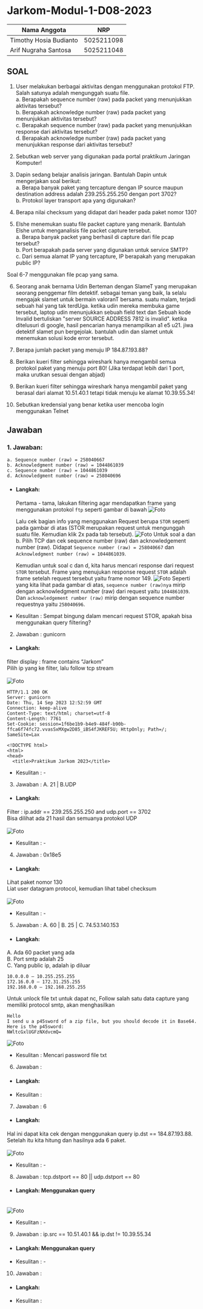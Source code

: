 # Jarkom-Modul-1-D08-2023

Nama Anggota | NRP
------------------- | --------------		
Timothy Hosia Budianto | 5025211098
Arif Nugraha Santosa | 5025211048

## SOAL
1. User melakukan berbagai aktivitas dengan menggunakan protokol FTP. Salah satunya adalah mengunggah suatu file. <br>
  a.  Berapakah sequence number (raw) pada packet yang menunjukkan aktivitas tersebut? <br>
  b.  Berapakah acknowledge number (raw) pada packet yang menunjukkan aktivitas tersebut? <br>
  c.  Berapakah sequence number (raw) pada packet yang menunjukkan response dari aktivitas tersebut? <br>
  d.  Berapakah acknowledge number (raw) pada packet yang menunjukkan response dari aktivitas tersebut?

2. Sebutkan web server yang digunakan pada portal praktikum Jaringan Komputer!

3. Dapin sedang belajar analisis jaringan. Bantulah Dapin untuk mengerjakan soal berikut: <br>
  a. Berapa banyak paket yang tercapture dengan IP source maupun destination address adalah 239.255.255.250 dengan port 3702? <br>
  b. Protokol layer transport apa yang digunakan? <br>

4. Berapa nilai checksum yang didapat dari header pada paket nomor 130?

5. Elshe menemukan suatu file packet capture yang menarik. Bantulah Elshe untuk
menganalisis file packet capture tersebut. <br>
  a. Berapa banyak packet yang berhasil di capture dari file pcap tersebut?<br>
  b. Port berapakah pada server yang digunakan untuk service SMTP?<br>
  c. Dari semua alamat IP yang tercapture, IP berapakah yang merupakan public IP?<br>
  
Soal 6-7 menggunakan file pcap yang sama.

6. Seorang anak bernama Udin Berteman dengan SlameT yang merupakan seorang
penggemar film detektif. sebagai teman yang baik, Ia selalu mengajak slamet untuk
bermain valoranT bersama. suatu malam, terjadi sebuah hal yang tak terdUga. ketika
udin mereka membuka game tersebut, laptop udin menunjukkan sebuah field text dan
Sebuah kode Invalid bertuliskan "server SOURCE ADDRESS 7812 is invalid". ketika
ditelusuri di google, hasil pencarian hanya menampilkan a1 e5 u21. jiwa detektif slamet
pun bergejolak. bantulah udin dan slamet untuk menemukan solusi kode error tersebut.

7. Berapa jumlah packet yang menuju IP 184.87.193.88?

8. Berikan kueri filter sehingga wireshark hanya mengambil semua protokol paket yang
menuju port 80! (Jika terdapat lebih dari 1 port, maka urutkan sesuai dengan abjad)

9. Berikan kueri filter sehingga wireshark hanya mengambil paket yang berasal dari alamat
10.51.40.1 tetapi tidak menuju ke alamat 10.39.55.34!

10. Sebutkan kredensial yang benar ketika user mencoba login menggunakan Telnet

## Jawaban

### 1. Jawaban:
    a. Sequence number (raw) = 258040667
    b. Acknowledgment number (raw) = 1044861039
    c. Sequence number (raw) = 1044861039
    d. Acknowledgment number (raw) = 258040696

- #### Langkah:
  Pertama - tama, lakukan filtering agar mendapatkan frame yang menggunakan protokol `ftp` seperti gambar di bawah
  ![Foto](./img/modul1_nomer1a.png)

  Lalu cek bagian info yang menggunakan Request berupa `STOR` seperti pada gambar di atas (STOR merupakan request untuk mengunggah suatu file. Kemudian klik 2x pada tab tersebut).
  ![Foto](./img/modul1_nomer1b.png)
  Untuk soal a dan b. Pilih TCP dan cek sequence number (raw) dan acknowledgement number (raw).
  Didapat `Sequence number (raw) = 258040667` dan `Acknowledgment number (raw) = 1044861039`.

  Kemudian untuk soal c dan d, kita harus mencari response dari request `STOR` tersebut. Frame yang menujukan response request `STOR` adalah frame setelah request tersebut yaitu frame nomor 149.
  ![Foto](./img/modul1_nomer1c.png)
  Seperti yang kita lihat pada gambar di atas, `sequence number (raw)nya` mirip dengan acknowledgment number (raw) dari request yaitu `1044861039`. Dan `acknowledgement rumber (raw)` mirip dengan sequence number requestnya yaitu `258040696`.

- Kesulitan : Sempat bingung dalam mencari request STOR, apakah bisa menggunakan query filtering?

2. Jawaban   : gunicorn
- #### Langkah:
filter display : frame contains “Jarkom” <br> 
Pilih ip yang ke filter, lalu follow tcp stream <br><br>
![Foto](./img/modul1_nomer2.png)
```
HTTP/1.1 200 OK
Server: gunicorn
Date: Thu, 14 Sep 2023 12:52:59 GMT
Connection: keep-alive
Content-Type: text/html; charset=utf-8
Content-Length: 7761
Set-Cookie: session=1f6be1b9-b4e9-484f-b90b-ffca6f74fc72.vvasSxMXgw2D85_iBS4fJKREF5U; HttpOnly; Path=/; SameSite=Lax

<!DOCTYPE html>
<html>
<head>
  <title>Praktikum Jarkom 2023</title>
```
- Kesulitan : -

3. Jawaban   : A. 21 | B.UDP <br> 
- #### Langkah:
Filter : ip.addr == 239.255.255.250 and udp.port == 3702 <br> 
Bisa dilihat ada 21 hasil dan semuanya protokol UDP <br><br>
![Foto](./img/modul1_nomer3.png)
- Kesulitan : -

4. Jawaban   : 0x18e5 <br> 
- #### Langkah:
Lihat paket nomor 130 <br>
Liat user datagram protocol, kemudian lihat tabel checksum <br><br>
![Foto](./img/modul1_nomer4.png)
- Kesulitan : -

5. Jawaban   : A. 60 | B. 25 | C. 74.53.140.153 <br>
- #### Langkah:
A. Ada 60 packet yang ada <br>
B. Port smtp adalah 25 <br>
C. Yang public ip, adalah ip diluar
```
10.0.0.0 — 10.255.255.255
172.16.0.0 — 172.31.255.255
192.168.0.0 — 192.168.255.255
```
Untuk unlock file txt untuk dapat nc, Follow salah satu data capture yang memiliki protocol smtp, akan menghasilkan
```
Hello
I send u a p45sword of a zip file, but you should decode it in Base64.
Here is the p45sword:
NWltcGxlUGFzNXdvcmQ=
```
![Foto](./img/modul1_nomer5.png)
- Kesulitan : Mencari password file txt

6. Jawaban   :
- #### Langkah:
- Kesulitan :

7. Jawaban   : 6
- #### Langkah:
Hal ini dapat kita cek dengan menggunakan query ip.dst == 184.87.193.88. Setelah itu kita hitung dan hasilnya ada 6 paket. <br><br>
![Foto](./img/modul1_nomer7.png)
- Kesulitan : -

8. Jawaban   : tcp.dstport == 80 || udp.dstport == 80 <br>
- #### Langkah: Menggunakan query <br><br>
![Foto](./img/modul1_nomer8.png)
- Kesulitan : -

9. Jawaban   : ip.src == 10.51.40.1 && ip.dst != 10.39.55.34 <br>
- #### Langkah: Menggunakan query 
- Kesulitan : -

10. Jawaban   :
- #### Langkah:
- Kesulitan :
